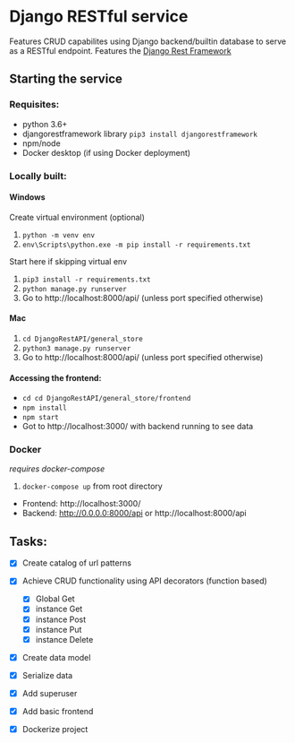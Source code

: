 # Django RESTful service

Features CRUD capabilites using Django backend/builtin database to serve as a RESTful endpoint. Features the [Django Rest Framework](https://www.django-rest-framework.org/) 

## Starting the service

### Requisites:
* python 3.6+
* djangorestframework library `pip3 install djangorestframework`
* npm/node
* Docker desktop (if using Docker deployment)

### Locally built:
#### Windows
Create virtual environment (optional)
1. `python -m venv env`
2. `env\Scripts\python.exe -m pip install -r requirements.txt`

Start here if skipping virtual env
1. `pip3 install -r requirements.txt`
2. `python manage.py runserver`
3. Go to http://localhost:8000/api/ (unless port specified otherwise)

#### Mac
1. `cd DjangoRestAPI/general_store`
2. `python3 manage.py runserver`
3. Go to http://localhost:8000/api/ (unless port specified otherwise)

#### Accessing the frontend:
* `cd cd DjangoRestAPI/general_store/frontend`
* `npm install`
* `npm start`
* Got to http://localhost:3000/ with backend running to see data

### Docker
*requires docker-compose*
1. `docker-compose up` from root directory
 * Frontend: http://localhost:3000/ 
 * Backend: http://0.0.0.0:8000/api or http://localhost:8000/api

## Tasks:
* [x] Create catalog of url patterns
* [x] Achieve CRUD functionality using API decorators (function based)
    * [x] Global Get
    * [x] instance Get
    * [x] instance Post
    * [x] instance Put
    * [x] instance Delete
* [x] Create data model
* [x] Serialize data
* [x] Add superuser

* [x] Add basic frontend
* [x] Dockerize project
